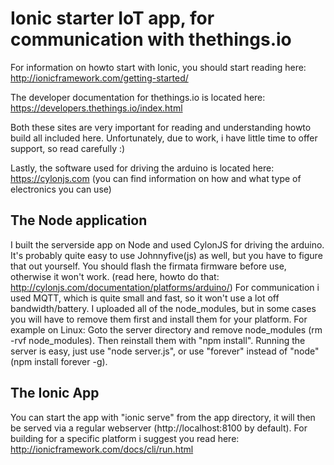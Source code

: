# Ionic starter IoT app, for communication with thethings.io

For information on howto start with Ionic, you should start reading here: http://ionicframework.com/getting-started/

The developer documentation for thethings.io is located here: https://developers.thethings.io/index.html

Both these sites are very important for reading and understanding howto build all included here. Unfortunately, due to work, i have little time to offer support, so read carefully :)

Lastly, the software used for driving the arduino is located here: https://cylonjs.com (you can find information on how and what type of electronics you can use)


## The Node application

I built the serverside app on Node and used CylonJS for driving the arduino. It's probably quite easy to use Johnnyfive(js) as well, but you have to figure that out yourself. You should flash the firmata firmware before use, otherwise it won't work. (read here, howto do that: http://cylonjs.com/documentation/platforms/arduino/) For communication i used MQTT, which is quite small and fast, so it won't use a lot off bandwidth/battery. I uploaded all of the node_modules, but in some cases you will have to remove them first and install them for your platform. For example on Linux: Goto the server directory and remove node_modules (rm -rvf node_modules). Then reinstall them with "npm install". Running the server is easy, just use "node server.js", or use "forever" instead of "node" (npm install forever -g). 

## The Ionic App

You can start the app with "ionic serve" from the app directory, it will then be served via a regular webserver (http://localhost:8100 by default). For building for a specific platform i suggest you read here: http://ionicframework.com/docs/cli/run.html

